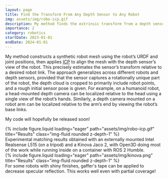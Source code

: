 ```yaml
---
layout: page
title: Find the Transform From Any Depth Sensor to Any Robot
img: assets/img/robo-icp.gif
description: My method finds the extrinsic transform from a depth sensor to a robot from a single view that includes rotationally unique robot features. This is useful for obtaining point clouds in the robot's base frame for visuomotor control, for egocentric and external depth sensor placements.
importance: 2
category: robotics
startDate: 2023-01-01
endDate: 2024-01-01
--- 
```


My method constructs a synthetic robot mesh using the robot’s URDF and joint positions, then applies [ICP](https://en.wikipedia.org/wiki/Iterative_closest_point) to align the mesh with the depth sensor’s view of the robot. This precisely estimates the sensor’s transform relative to a desired robot link. The approach generalizes across different robots and depth sensors, provided that the sensor captures a rotationally unique part of the robot, the depth cloud is cropped to primarily include robot points, and a rough initial sensor pose is given. For example, on a humanoid robot, a head-mounted depth camera can be localized relative to the head using a single view of the robot’s hands. Similarly, a depth camera mounted on a robot arm can be localized relative to the arm’s end by viewing the robot’s base links.

My code will hopefully be released soon!

<div class="row">
    <div class="col-sm mt-3 mt-md-0">
        {% include figure.liquid loading="eager" path="assets/img/robo-icp.gif" title="Results" class="img-fluid rounded z-depth-1" %}
    </div>
</div>
<div class="caption">
    Experimental matching results obtained with an externally mounted Intel Realsense L515 (on a tripod) and a Kinova Jaco 2, with Open3D doing most of the work while running inside on a container with ROS 2 Humble.
</div>



<div class="row">
    <div class="col-sm mt-3 mt-md-0">
        {% include figure.liquid loading="eager" path="assets/img/kinova.png" title="Results" class="img-fluid rounded z-depth-1" %}
    </div>
</div>
<div class="caption">
    For some robots with shiny finishes, gaffer's tape can be applied to decrease specular reflection. This works well even with partial coverage!
</div>